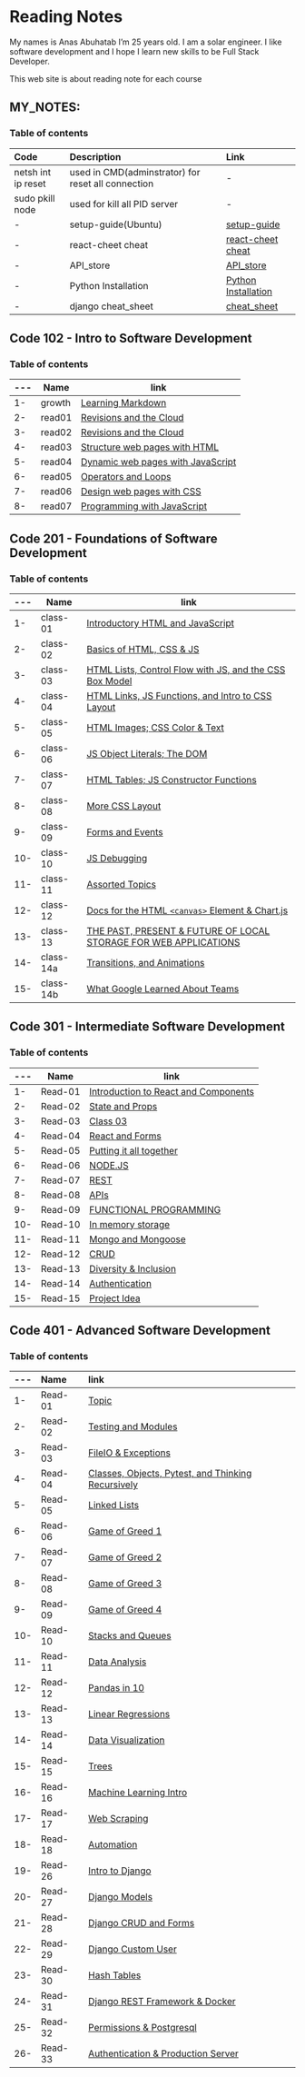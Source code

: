 # Reading Notes

My names is Anas Abuhatab I’m 25 years old. I am a solar engineer. I like software development and I hope I learn new skills to be Full Stack Developer.

This web site is about reading note for each course 

## MY_NOTES:

### Table of contents

Code|Description|Link
:---|:---|:---
netsh int ip reset|used in CMD(adminstrator)  for reset all connection|-
sudo pkill node |used for kill all PID server|-
-|setup-guide(Ubuntu)|[setup-guide](https://codefellows.github.io/setup-guide/)
-|react-cheet cheat|[react-cheet cheat](https://ltuc.github.io/301-react-cheatsheet/content/mongoose.html)
-|API_store|[API_store](https://github.com/public-apis/public-apis)
-|Python Installation|[Python Installation](https://codefellows.github.io/code-401-python-guide/curriculum/prework/setup)
-|django cheat_sheet|[cheat_sheet](https://github.com/LTUC/amman-python-401d7/tree/main/cheatsheet)


## Code 102 - Intro to Software Development

### Table of contents

---|Name|link
---|---|---
1-|growth|[Learning Markdown](https://anas-abuhatab.github.io/Reading-notes/102/growth)
2-|read01|[Revisions and the Cloud](https://anas-abuhatab.github.io/Reading-notes/102/read01)
3-|read02|[Revisions and the Cloud](https://anas-abuhatab.github.io/Reading-notes/102/read02)
4-|read03|[Structure web pages with HTML](https://anas-abuhatab.github.io/Reading-notes/102/read03) 
5-|read04|[Dynamic web pages with JavaScript](https://anas-abuhatab.github.io/Reading-notes/102/read04)
6-|read05|[Operators and Loops](https://anas-abuhatab.github.io/Reading-notes/102/read05)
7-|read06|[Design web pages with CSS](https://anas-abuhatab.github.io/Reading-notes/102/read06)
8-|read07|[Programming with JavaScript](https://anas-abuhatab.github.io/Reading-notes/102/read07)

## Code 201 - Foundations of Software Development

### Table of contents

---|Name|link
---|---|---
1-|class-01|[Introductory HTML and JavaScript](https://anas-abuhatab.github.io/Reading-notes/201/class-01)
2-|class-02|[Basics of HTML, CSS & JS](https://anas-abuhatab.github.io/Reading-notes/201/class-02)
3-|class-03|[HTML Lists, Control Flow with JS, and the CSS Box Model](https://anas-abuhatab.github.io/Reading-notes/201/class-03)
4-|class-04|[HTML Links, JS Functions, and Intro to CSS Layout](https://anas-abuhatab.github.io/Reading-notes/201/class-04)
5-|class-05|[HTML Images; CSS Color & Text](https://anas-abuhatab.github.io/Reading-notes/201/class-05)
6-|class-06|[JS Object Literals; The DOM](https://anas-abuhatab.github.io/Reading-notes/201/class-06)
7-|class-07|[HTML Tables; JS Constructor Functions](https://anas-abuhatab.github.io/Reading-notes/201/class-07)
8-|class-08|[More CSS Layout](https://anas-abuhatab.github.io/Reading-notes/201/class-08)
9-|class-09|[Forms and Events](https://anas-abuhatab.github.io/Reading-notes/201/class-09)
10-|class-10|[JS Debugging](https://anas-abuhatab.github.io/Reading-notes/201/class-10)
11-|class-11|[Assorted Topics](https://anas-abuhatab.github.io/Reading-notes/201/class-11)
12-|class-12|[Docs for the HTML `<canvas>` Element & Chart.js](https://anas-abuhatab.github.io/Reading-notes/201/class-12)
13-|class-13|[THE PAST, PRESENT & FUTURE OF LOCAL STORAGE FOR WEB APPLICATIONS](https://anas-abuhatab.github.io/Reading-notes/201/class-13)
14-|class-14a|[Transitions, and Animations](https://anas-abuhatab.github.io/Reading-notes/201/class-14)
15-|class-14b|[What Google Learned About Teams](https://anas-abuhatab.github.io/Reading-notes/201/class-14b)


## Code 301 - Intermediate Software Development

### Table of contents

---|Name|link
---|---|---
1-|Read-01|[Introduction to React and Components](https://anas-abuhatab.github.io/Reading-notes/301/Read01)
2-|Read-02|[State and Props](https://anas-abuhatab.github.io/Reading-notes/301/Read02)
3-|Read-03|[Class 03](https://anas-abuhatab.github.io/Reading-notes/301/Read03)
4-|Read-04|[React and Forms](https://anas-abuhatab.github.io/Reading-notes/301/Read04)
5-|Read-05|[Putting it all together](https://anas-abuhatab.github.io/Reading-notes/301/Read05)
6-|Read-06|[NODE.JS](https://anas-abuhatab.github.io/Reading-notes/301/Read06)
7-|Read-07|[REST](https://anas-abuhatab.github.io/Reading-notes/301/Read07)
8-|Read-08|[APIs](https://anas-abuhatab.github.io/Reading-notes/301/Read08)
9-|Read-09|[FUNCTIONAL PROGRAMMING](https://anas-abuhatab.github.io/Reading-notes/301/Read09)
10-|Read-10|[In memory storage](https://anas-abuhatab.github.io/Reading-notes/301/Read10)
11-|Read-11|[Mongo and Mongoose](https://anas-abuhatab.github.io/Reading-notes/301/Read11)
12-|Read-12|[CRUD](https://anas-abuhatab.github.io/Reading-notes/301/Read12)
13-|Read-13|[Diversity & Inclusion](https://anas-abuhatab.github.io/Reading-notes/301/Read13)
14-|Read-14|[Authentication](https://anas-abuhatab.github.io/Reading-notes/301/Read14)
15-|Read-15|[Project Idea](https://anas-abuhatab.github.io/Reading-notes/301/Read15)

## Code 401 - Advanced Software Development

### Table of contents

---|Name|link
:---|:---|:---
1-|Read-01|[Topic](https://anas-abuhatab.github.io/Reading-notes/401/Read01)
2-|Read-02|[Testing and Modules](https://anas-abuhatab.github.io/Reading-notes/401/Read02)
3-|Read-03|[FileIO & Exceptions](https://anas-abuhatab.github.io/Reading-notes/401/Read03)
4-|Read-04|[Classes, Objects, Pytest, and Thinking Recursively](https://anas-abuhatab.github.io/Reading-notes/401/Read04)
5-|Read-05|[Linked Lists](https://anas-abuhatab.github.io/Reading-notes/401/Read05)
6-|Read-06|[Game of Greed 1](https://anas-abuhatab.github.io/Reading-notes/401/Read06)
7-|Read-07|[Game of Greed 2](https://anas-abuhatab.github.io/Reading-notes/401/Read07)
8-|Read-08|[Game of Greed 3](https://anas-abuhatab.github.io/Reading-notes/401/Read08)
9-|Read-09|[Game of Greed 4](https://anas-abuhatab.github.io/Reading-notes/401/Read09)
10-|Read-10|[Stacks and Queues](https://anas-abuhatab.github.io/Reading-notes/401/Read10)
11-|Read-11|[Data Analysis](401/Read11.md)
12-|Read-12|[Pandas in 10](401/Read12.md)
13-|Read-13|[Linear Regressions](401/Read13.md)
14-|Read-14|[Data Visualization](401/Read14.md)
15-|Read-15|[Trees](401/Read15.md)
16-|Read-16|[Machine Learning Intro](401/Read16.md)
17-|Read-17|[Web Scraping](401/Read17.md)
18-|Read-18|[Automation](401/Read18.md)
19-|Read-26|[Intro to Django](401/Read26.md)
20-|Read-27|[Django Models](401/Read27.md)
21-|Read-28|[Django CRUD and Forms](401/Read28.md)
22-|Read-29|[Django Custom User](401/Read29.md)
23-|Read-30|[Hash Tables](401/Read30.md)
24-|Read-31|[Django REST Framework & Docker](401/Read31.md)
25-|Read-32|[Permissions & Postgresql](401/Read32.md)
26-|Read-33|[Authentication & Production Server](401/Read33.md)





